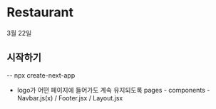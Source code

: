 # Restaurant

3월 22일

## 시작하기
-- npx create-next-app
- logo가 어떤 페이지에 들어가도 계속 유지되도록 pages - components - Navbar.js(x) / Footer.jsx / Layout.jsx

